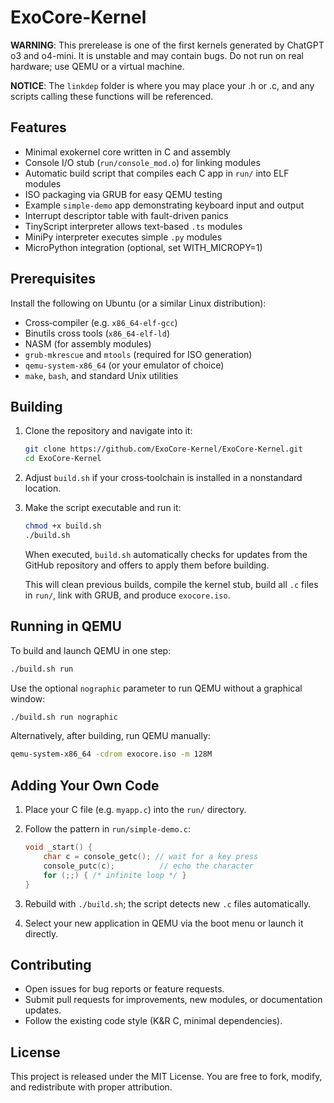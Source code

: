 # ExoCore-Kernel

**WARNING**: This prerelease is one of the first kernels generated by ChatGPT o3 and o4-mini. It is unstable and may contain bugs. Do not run on real hardware; use QEMU or a virtual machine.

**NOTICE**: The `linkdep` folder is where you may place your .h or .c, and any scripts calling these functions will be referenced.

## Features

* Minimal exokernel core written in C and assembly
* Console I/O stub (`run/console_mod.o`) for linking modules
* Automatic build script that compiles each C app in `run/` into ELF modules
* ISO packaging via GRUB for easy QEMU testing
* Example `simple-demo` app demonstrating keyboard input and output
* Interrupt descriptor table with fault-driven panics
* TinyScript interpreter allows text-based `.ts` modules
* MiniPy interpreter executes simple `.py` modules
* MicroPython integration (optional, set WITH_MICROPY=1)
## Prerequisites

Install the following on Ubuntu (or a similar Linux distribution):

* Cross‑compiler (e.g. `x86_64-elf-gcc`)
* Binutils cross tools (`x86_64-elf-ld`)
* NASM (for assembly modules)
* `grub-mkrescue` and `mtools` (required for ISO generation)
* `qemu-system-x86_64` (or your emulator of choice)
* `make`, `bash`, and standard Unix utilities

## Building

1. Clone the repository and navigate into it:

   ```bash
   git clone https://github.com/ExoCore-Kernel/ExoCore-Kernel.git
   cd ExoCore-Kernel
   ```

2. Adjust `build.sh` if your cross‑toolchain is installed in a nonstandard location.

3. Make the script executable and run it:

   ```bash
   chmod +x build.sh
   ./build.sh
   ```

   When executed, `build.sh` automatically checks for updates from the GitHub repository and offers to apply them before building.

   This will clean previous builds, compile the kernel stub, build all `.c` files in `run/`, link with GRUB, and produce `exocore.iso`.

## Running in QEMU

To build and launch QEMU in one step:

```bash
./build.sh run
```

Use the optional `nographic` parameter to run QEMU without a graphical window:

```bash
./build.sh run nographic
```

Alternatively, after building, run QEMU manually:

```bash
qemu-system-x86_64 -cdrom exocore.iso -m 128M
```

## Adding Your Own Code

1. Place your C file (e.g. `myapp.c`) into the `run/` directory.
2. Follow the pattern in `run/simple-demo.c`:

   ```c
   void _start() {
       char c = console_getc(); // wait for a key press
       console_putc(c);          // echo the character
       for (;;) { /* infinite loop */ }
   }
   ```
3. Rebuild with `./build.sh`; the script detects new `.c` files automatically.
4. Select your new application in QEMU via the boot menu or launch it directly.

## Contributing

* Open issues for bug reports or feature requests.
* Submit pull requests for improvements, new modules, or documentation updates.
* Follow the existing code style (K\&R C, minimal dependencies).

## License

This project is released under the MIT License. You are free to fork, modify, and redistribute with proper attribution.
